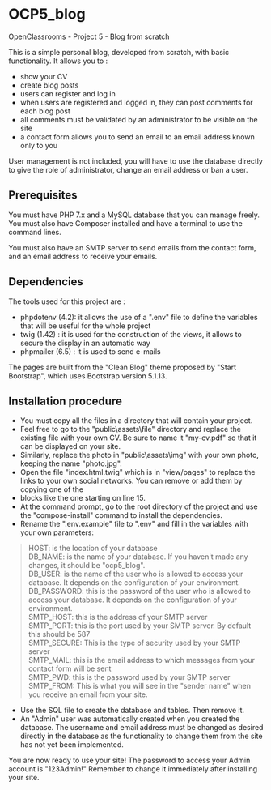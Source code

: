 # OCP5_blog
OpenClassrooms - Project 5 - Blog from scratch

This is a simple personal blog, developed from scratch, with basic functionality. It allows you to :
* show your CV
* create blog posts
* users can register and log in
* when users are registered and logged in, they can post comments for each blog post
* all comments must be validated by an administrator to be visible on the site
* a contact form allows you to send an email to an email address known only to you

User management is not included, you will have to use the database directly to give the role of administrator, change an email address or ban a user.


## Prerequisites

You must have PHP 7.x and a MySQL database that you can manage freely. You must also have Composer installed and have a terminal to use the command lines.

You must also have an SMTP server to send emails from the contact form, and an email address to receive your emails.


## Dependencies

The tools used for this project are :
* phpdotenv (4.2): it allows the use of a ".env" file to define the variables that will be useful for the whole project
* twig (1.42) : it is used for the construction of the views, it allows to secure the display in an automatic way
* phpmailer (6.5) : it is used to send e-mails

The pages are built from the "Clean Blog" theme proposed by "Start Bootstrap", which uses Bootstrap version 5.1.13.


## Installation procedure

* You must copy all the files in a directory that will contain your project.
* Feel free to go to the "public\assets\file" directory and replace the existing file with your own CV. Be sure to name it "my-cv.pdf" so that it can be displayed on your site.
* Similarly, replace the photo in "public\assets\img" with your own photo, keeping the name "photo.jpg".
* Open the file "index.html.twig" which is in "view/pages" to replace the links to your own social networks. You can remove or add them by copying one of the <li> blocks like the one starting on line 15.
* At the command prompt, go to the root directory of the project and use the "compose-install" command to install the dependencies.
* Rename the ".env.example" file to ".env" and fill in the variables with your own parameters:
> HOST: is the location of your database  
> DB_NAME: is the name of your database. If you haven't made any changes, it should be "ocp5_blog".  
> DB_USER: is the name of the user who is allowed to access your database. It depends on the configuration of your environment.  
> DB_PASSWORD: this is the password of the user who is allowed to access your database. It depends on the configuration of your environment.  
> SMTP_HOST: this is the address of your SMTP server  
> SMTP_PORT: this is the port used by your SMTP server. By default this should be 587  
> SMTP_SECURE: This is the type of security used by your SMTP server  
> SMTP_MAIL: this is the email address to which messages from your contact form will be sent  
> SMTP_PWD: this is the password used by your SMTP server  
> SMTP_FROM: This is what you will see in the "sender name" when you receive an email from your site.  
* Use the SQL file to create the database and tables. Then remove it.
* An "Admin" user was automatically created when you created the database. The username and email address must be changed as desired directly in the database as the functionality to change them from the site has not yet been implemented.

You are now ready to use your site! The password to access your Admin account is "123Admin!" Remember to change it immediately after installing your site.
